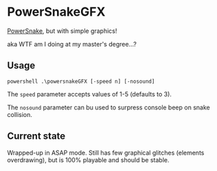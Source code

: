 # PowerSnakeGFX
[PowerSnake](https://github.com/spitfire05/PowerSnake), but with simple graphics!

aka WTF am I doing at my master's degree...?

## Usage

`powershell .\powersnakeGFX [-speed n] [-nosound]`

The `speed` parameter accepts values of 1-5 (defaults to 3).

The `nosound` parameter can bu used to surpress console beep on snake collision.

## Current state

Wrapped-up in ASAP mode. Still has few graphical glitches (elements overdrawing), but is 100% playable and should be stable.
